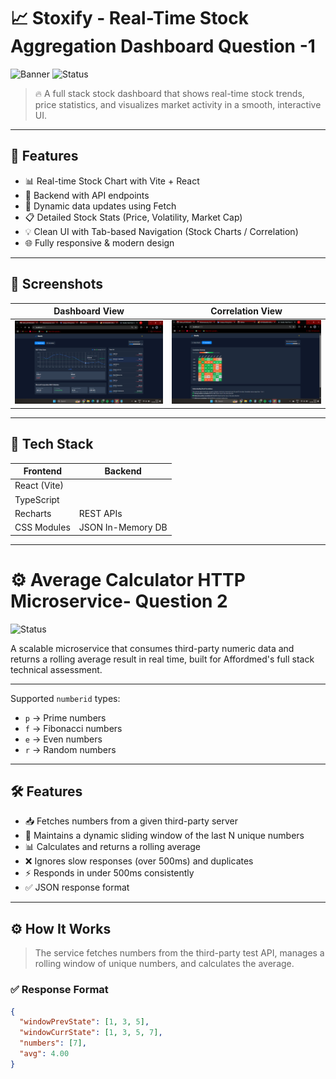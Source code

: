# 📈 Stoxify - Real-Time Stock Aggregation Dashboard Question -1

![Banner](https://img.shields.io/badge/React-Vite-blue?style=for-the-badge&logo=react)  ![Status](https://img.shields.io/badge/Status-Working-brightgreen?style=for-the-badge)

> 🔥 A full stack stock dashboard that shows real-time stock trends, price statistics, and visualizes market activity in a smooth, interactive UI.

---

## 🚀 Features

- 📊 Real-time Stock Chart with Vite + React
- 🧮 Backend with API endpoints
- 🔁 Dynamic data updates using Fetch
- 📋 Detailed Stock Stats (Price, Volatility, Market Cap)
- 💡 Clean UI with Tab-based Navigation (Stock Charts / Correlation)
- 🌐 Fully responsive & modern design

---

## 📸 Screenshots

| Dashboard View | Correlation View |
|----------------|----------|
| ![UI](./screenshots/dashboard.png) | ![API](./screenshots/correlation.png) |

---

## 🧰 Tech Stack

| Frontend | Backend |
|----------|---------|
| React (Vite) |
| TypeScript  |
| Recharts | REST APIs |
| CSS Modules | JSON In-Memory DB |

---
# ⚙️ Average Calculator HTTP Microservice- Question 2


![Status](https://img.shields.io/badge/Status-Completed-brightgreen?style=for-the-badge)

A scalable microservice that consumes third-party numeric data and returns a rolling average result in real time, built for Affordmed's full stack technical assessment.

---


Supported `numberid` types:
- `p` → Prime numbers
- `f` → Fibonacci numbers
- `e` → Even numbers
- `r` → Random numbers

---

## 🛠️ Features

- 📥 Fetches numbers from a given third-party server
- 🧠 Maintains a dynamic sliding window of the last N unique numbers
- 📊 Calculates and returns a rolling average
- ❌ Ignores slow responses (over 500ms) and duplicates
- ⚡ Responds in under 500ms consistently
- ✅ JSON response format

---

## ⚙️ How It Works

> The service fetches numbers from the third-party test API, manages a rolling window of unique numbers, and calculates the average.

### ✅ Response Format

```json
{
  "windowPrevState": [1, 3, 5],
  "windowCurrState": [1, 3, 5, 7],
  "numbers": [7],
  "avg": 4.00
}








